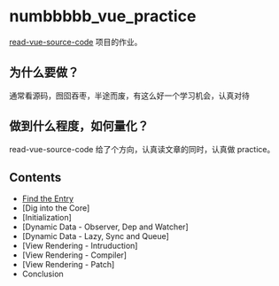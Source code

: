 # numbbbbb_vue_practice
[read-vue-source-code](https://github.com/numbbbbb/read-vue-source-code) 项目的作业。

## 为什么要做？
通常看源码，囫囵吞枣，半途而废，有这么好一个学习机会，认真对待

## 做到什么程度，如何量化？
read-vue-source-code 给了个方向，认真读文章的同时，认真做 practice。

## Contents

- [Find the Entry](https://github.com/sunorry/numbbbbb_vue_practice/blob/master/01-find-the-entry.md)
- [Dig into the Core]
- [Initialization]
- [Dynamic Data - Observer, Dep and Watcher]
- [Dynamic Data - Lazy, Sync and Queue]
- [View Rendering - Intruduction]
- [View Rendering - Compiler]
- [View Rendering - Patch]
- Conclusion